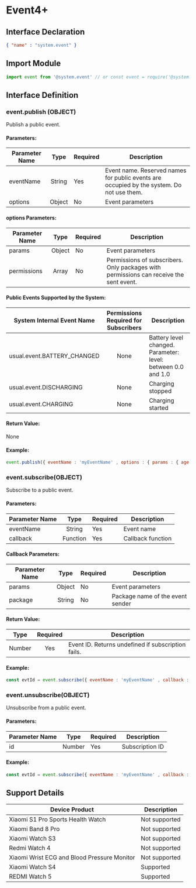 <!-- 源地址: https://iot.mi.com/vela/quickapp/en/features/system/event.html -->

# Event4+

## Interface Declaration
```json
{ "name" : "system.event" }
```

## Import Module
```javascript
import event from '@system.event' // or const event = require('@system.event')
```

## Interface Definition

### event.publish (OBJECT)

Publish a public event.

#### Parameters:

Parameter Name | Type | Required | Description  
---|:---:|---|---  
eventName | String | Yes | Event name. Reserved names for public events are occupied by the system. Do not use them.  
options | Object | No | Event parameters  
  
#### options Parameters:

Parameter Name | Type | Required | Description  
---|:---:|---|---  
params | Object | No | Event parameters  
permissions | Array | No | Permissions of subscribers. Only packages with permissions can receive the sent event.  
  
#### Public Events Supported by the System:

System Internal Event Name | Permissions Required for Subscribers | Description  
---|:---:|---  
usual.event.BATTERY_CHANGED | None | Battery level changed. Parameter: level: between 0.0 and 1.0  
usual.event.DISCHARGING | None | Charging stopped  
usual.event.CHARGING | None | Charging started  
  
#### Return Value:

None

#### Example:
```javascript
event.publish({ eventName : 'myEventName' , options : { params : { age : 10 , name : 'peter' } , permissions : [ 'com.example.demo' ] } })
```

### event.subscribe(OBJECT)

Subscribe to a public event.

#### Parameters:

Parameter Name | Type | Required | Description  
---|:---:|---|---  
eventName | String | Yes | Event name  
callback | Function | Yes | Callback function  
  
#### Callback Parameters:

Parameter Name | Type | Required | Description  
---|:---:|---|---  
params | Object | No | Event parameters  
package | String | No | Package name of the event sender  
  
#### Return Value:

Type | Required | Description  
---|:---:|---  
Number | Yes | Event ID. Returns undefined if subscription fails.  
  
#### Example:
```javascript
const evtId = event.subscribe({ eventName : 'myEventName' , callback : function(res){ if(res.package === 'com.example.demo'){ console.log(res.params)} } })console.log(evtId)
```

### event.unsubscribe(OBJECT)

Unsubscribe from a public event.

#### Parameters:

Parameter Name | Type | Required | Description  
---|:---:|---|---  
id | Number | Yes | Subscription ID  
  
#### Example:
```javascript
const evtId = event.subscribe({ eventName : 'myEventName' , callback : function(res){ if(res.package === 'com.example.demo'){ console.log(res.params)} } })event.unsubscribe({ id : evtId })
```

## Support Details

Device Product | Description  
---|---  
Xiaomi S1 Pro Sports Health Watch | Not supported  
Xiaomi Band 8 Pro | Not supported  
Xiaomi Watch S3 | Not supported  
Redmi Watch 4 | Not supported  
Xiaomi Wrist ECG and Blood Pressure Monitor | Not supported  
Xiaomi Watch S4 | Supported  
REDMI Watch 5 | Supported
